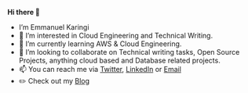 **Hi there 👋**

- I’m Emmanuel Karingi
- 👀 I’m interested in Cloud Engineering and Technical Writing.
- 🌱 I’m currently learning AWS & Cloud Engineering.
- 💞️ I’m looking to collaborate on Technical writing tasks, Open Source Projects, anything cloud based and Database related projects.
- 📫 You can reach me via [Twitter](https://twitter.com/Karingi_), [LinkedIn](https://www.linkedin.com/in/emmanuel-kariithi/) or [Email](emmanuelkaringi@gmail.com)
- :pencil2: Check out my [Blog](https://dev.to/immah)

<!---
emmanuelkaringi/emmanuelkaringi is a ✨ special ✨ repository because its `README.md` (this file) appears on your GitHub profile.
You can click the Preview link to take a look at your changes.
--->
